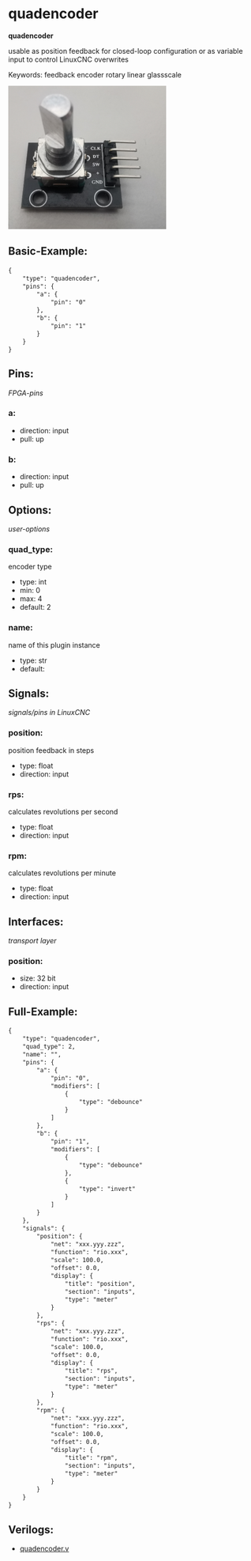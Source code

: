# quadencoder
**quadencoder**

usable as position feedback for closed-loop configuration or as variable input to control LinuxCNC overwrites

Keywords: feedback encoder rotary linear glassscale


![image.png](image.png)

## Basic-Example:
```
{
    "type": "quadencoder",
    "pins": {
        "a": {
            "pin": "0"
        },
        "b": {
            "pin": "1"
        }
    }
}
```

## Pins:
*FPGA-pins*
### a:

 * direction: input
 * pull: up

### b:

 * direction: input
 * pull: up


## Options:
*user-options*
### quad_type:
encoder type

 * type: int
 * min: 0
 * max: 4
 * default: 2

### name:
name of this plugin instance

 * type: str
 * default: 


## Signals:
*signals/pins in LinuxCNC*
### position:
position feedback in steps

 * type: float
 * direction: input

### rps:
calculates revolutions per second

 * type: float
 * direction: input

### rpm:
calculates revolutions per minute

 * type: float
 * direction: input


## Interfaces:
*transport layer*
### position:

 * size: 32 bit
 * direction: input


## Full-Example:
```
{
    "type": "quadencoder",
    "quad_type": 2,
    "name": "",
    "pins": {
        "a": {
            "pin": "0",
            "modifiers": [
                {
                    "type": "debounce"
                }
            ]
        },
        "b": {
            "pin": "1",
            "modifiers": [
                {
                    "type": "debounce"
                },
                {
                    "type": "invert"
                }
            ]
        }
    },
    "signals": {
        "position": {
            "net": "xxx.yyy.zzz",
            "function": "rio.xxx",
            "scale": 100.0,
            "offset": 0.0,
            "display": {
                "title": "position",
                "section": "inputs",
                "type": "meter"
            }
        },
        "rps": {
            "net": "xxx.yyy.zzz",
            "function": "rio.xxx",
            "scale": 100.0,
            "offset": 0.0,
            "display": {
                "title": "rps",
                "section": "inputs",
                "type": "meter"
            }
        },
        "rpm": {
            "net": "xxx.yyy.zzz",
            "function": "rio.xxx",
            "scale": 100.0,
            "offset": 0.0,
            "display": {
                "title": "rpm",
                "section": "inputs",
                "type": "meter"
            }
        }
    }
}
```

## Verilogs:
 * [quadencoder.v](quadencoder.v)
